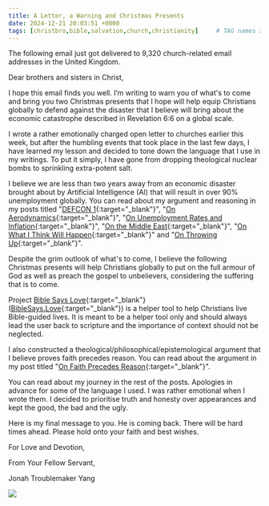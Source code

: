 ```yaml
---
title: A Letter, a Warning and Christmas Presents
date: 2024-12-21 20:03:51 +0000
tags: [christbro,bible,salvation,church,christianity]     # TAG names should always be lowercase
---
```


The following email just got delivered to 9,320 church-related email addresses in the United Kingdom.

Dear brothers and sisters in Christ,

I hope this email finds you well. I’m writing to warn you of what's to come and bring you two Christmas presents that I hope will help equip Christians globally to defend against the disaster that I believe will bring about the economic catastrophe described in Revelation 6:6 on a global scale.

I wrote a rather emotionally charged open letter to churches earlier this week, but after the humbling events that took place in the last few days, I have learned my lesson and decided to tone down the language that I use in my writings. To put it simply, I have gone from dropping theological nuclear bombs to sprinkling extra-potent salt.

I believe we are less than two years away from an economic disaster brought about by Artificial Intelligence (AI) that will result in over 90% unemployment globally. You can read about my argument and reasoning in my posts titled "[DEFCON 1](../defcon-1){:target="_blank"}", "[On Aerodynamics](../on-aerodynamics){:target="_blank"}", "[On Unemployment Rates and Inflation](../on-unemployment-rates-inflation){:target="_blank"}", "[On the Middle East](../on-middle-east){:target="_blank"}", "[On What I Think Will Happen](../on-what-i-think-will-happen){:target="_blank"}" and "[On Throwing Up](../on-throwing-up){:target="_blank"}".

Despite the grim outlook of what's to come, I believe the following Christmas presents will help Christians globally to put on the full armour of God as well as preach the gospel to unbelievers, considering the suffering that is to come.

Project [Bible Says Love](../on-cheating-bible-says-love){:target="_blank"} ([BibleSays.Love](https://biblesays.love){:target="_blank"}) is a helper tool to help Christians live Bible-guided lives. It is meant to be a helper tool only and should always lead the user back to scripture and the importance of context should not be neglected.

I also constructed a theological/philosophical/epistemological argument that I believe proves faith precedes reason. You can read about the argument in my post titled "[On Faith Precedes Reason](../on-faith-precedes-reason){:target="_blank"}".

You can read about my journey in the rest of the posts. Apologies in advance for some of the language I used. I was rather emotional when I wrote them. I decided to prioritise truth and honesty over appearances and kept the good, the bad and the ugly.

Here is my final message to you. He is coming back. There will be hard times ahead. Please hold onto your faith and best wishes.

For Love and Devotion,

From Your Fellow Servant,

Jonah Troublemaker Yang

![](/a0ec16caeac432d0e14b22f485a59b3e.jpeg)